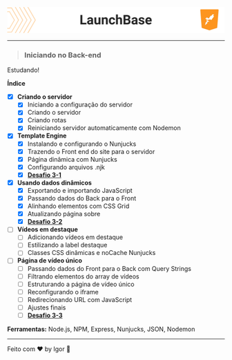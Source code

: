 <div style="">
  <a href="#">
    <img alt="LaunchBase" src=".github/logo.png"/>
  </a>
</div>

---

> ### **Iniciando no Back-end**

<div style="">
  <p>
    Estudando!
  </p>
</div>

**Índice**

  - [X] **Criando o servidor**
    - [X] Iniciando a configuração do servidor
    - [X] Criando o servidor
    - [X] Criando rotas
    - [X] Reiniciando servidor automaticamente com Nodemon

  - [X] **Template Engine**
    - [X] Instalando e configurando o Nunjucks
    - [X] Trazendo o Front end do site para o servidor
    - [X] Página dinâmica com Nunjucks
    - [X] Configurando arquivos .njk
    - [X] [**Desafio 3-1**](https://github.com/rocketseat-education/bootcamp-launchbase-desafios-03/blob/master/desafios/03-1-primeiro-servidor.md)

  - [X] **Usando dados dinâmicos**
    - [X] Exportando e importando JavaScript
    - [X] Passando dados do Back para o Front
    - [X] Alinhando elementos com CSS Grid
    - [X] Atualizando página sobre
    - [X] [**Desafio 3-2**](https://github.com/rocketseat-education/bootcamp-launchbase-desafios-03/blob/master/desafios/03-2-nunjucks-e-dados-dinamicos.md)

  - [ ] **Vídeos em destaque**
    - [ ] Adicionando vídeos em destaque
    - [ ] Estilizando a label destaque
    - [ ] Classes CSS dinâmicas e noCache Nunjucks

  - [ ] **Página de vídeo único**
    - [ ] Passando dados do Front para o Back com Query Strings
    - [ ] Filtrando elementos do array de vídeos
    - [ ] Estruturando a página de vídeo único
    - [ ] Reconfigurando o iframe
    - [ ] Redirecionando URL com JavaScript
    - [ ] Ajustes finais
    - [ ] [**Desafio 3-3**](https://github.com/rocketseat-education/bootcamp-launchbase-desafios-03/blob/master/desafios/03-3-pagina-descricao-curso.md)

<div style="">
  <p>
    <strong>Ferramentas:</strong> Node.js, NPM, Express, Nunjucks, JSON, Nodemon
  </p>
</div>

---

Feito com ❤ by Igor 🖖
